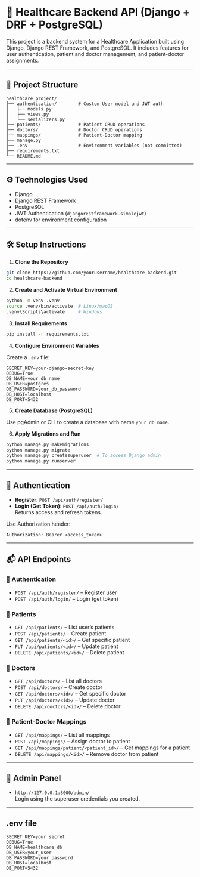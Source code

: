 
# 🏥 Healthcare Backend API (Django + DRF + PostgreSQL)

This project is a backend system for a Healthcare Application built using Django, Django REST Framework, and PostgreSQL. It includes features for user authentication, patient and doctor management, and patient-doctor assignments.

---

## 📁 Project Structure

```
healthcare_project/
├── authentication/        # Custom User model and JWT auth
│   ├── models.py
│   ├── views.py
│   └── serializers.py
├── patients/              # Patient CRUD operations
├── doctors/               # Doctor CRUD operations
├── mappings/              # Patient-Doctor mapping
├── manage.py
├── .env                   # Environment variables (not committed)
├── requirements.txt
└── README.md
```

---

## ⚙️ Technologies Used

- Django
- Django REST Framework
- PostgreSQL
- JWT Authentication (`djangorestframework-simplejwt`)
- dotenv for environment configuration

---

## 🛠️ Setup Instructions

1. **Clone the Repository**

```bash
git clone https://github.com/yourusername/healthcare-backend.git
cd healthcare-backend
```

2. **Create and Activate Virtual Environment**

```bash
python -m venv .venv
source .venv/bin/activate  # Linux/macOS
.venv\Scripts\activate     # Windows
```

3. **Install Requirements**

```bash
pip install -r requirements.txt
```

4. **Configure Environment Variables**

Create a `.env` file:

```env
SECRET_KEY=your-django-secret-key
DEBUG=True
DB_NAME=your_db_name
DB_USER=postgres
DB_PASSWORD=your_db_password
DB_HOST=localhost
DB_PORT=5432
```

5. **Create Database (PostgreSQL)**

Use pgAdmin or CLI to create a database with name `your_db_name`.

6. **Apply Migrations and Run**

```bash
python manage.py makemigrations
python manage.py migrate
python manage.py createsuperuser  # To access Django admin
python manage.py runserver
```

---

## 🔐 Authentication

- **Register**: `POST /api/auth/register/`
- **Login (Get Token)**: `POST /api/auth/login/`  
Returns access and refresh tokens.

Use Authorization header:

```http
Authorization: Bearer <access_token>
```

---

## 📬 API Endpoints

### 🔸 Authentication
- `POST /api/auth/register/` – Register user  
- `POST /api/auth/login/` – Login (get token)

### 🔸 Patients
- `GET /api/patients/` – List user’s patients  
- `POST /api/patients/` – Create patient  
- `GET /api/patients/<id>/` – Get specific patient  
- `PUT /api/patients/<id>/` – Update patient  
- `DELETE /api/patients/<id>/` – Delete patient  

### 🔸 Doctors
- `GET /api/doctors/` – List all doctors  
- `POST /api/doctors/` – Create doctor  
- `GET /api/doctors/<id>/` – Get specific doctor  
- `PUT /api/doctors/<id>/` – Update doctor  
- `DELETE /api/doctors/<id>/` – Delete doctor  

### 🔸 Patient-Doctor Mappings
- `GET /api/mappings/` – List all mappings  
- `POST /api/mappings/` – Assign doctor to patient  
- `GET /api/mappings/patient/<patient_id>/` – Get mappings for a patient  
- `DELETE /api/mappings/<id>/` – Remove doctor from patient  

---

## 📌 Admin Panel

- `http://127.0.0.1:8000/admin/`  
Login using the superuser credentials you created.

---
## .env file
```
SECRET_KEY=your secret
DEBUG=True
DB_NAME=healthcare_db
DB_USER=your_user
DB_PASSWORD=your_password
DB_HOST=localhost
DB_PORT=5432

```

